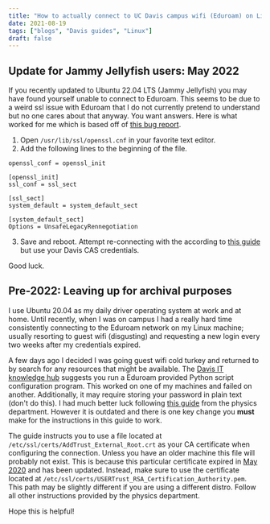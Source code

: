 ```yaml
---
title: "How to actually connect to UC Davis campus wifi (Eduroam) on Linux"
date: 2021-08-19
tags: ["blogs", "Davis guides", "Linux"]
draft: false
---
```


## Update for Jammy Jellyfish users: May 2022

If you recently updated to Ubuntu 22.04 LTS (Jammy Jellyfish) you may have found
yourself unable to connect to Eduroam. This seems to be due to a weird ssl issue
with Eduroam that I do not currently pretend to understand but no one cares
about that anyway. You want answers. Here is what worked for me which is based
off of [this bug report](https://bugs.launchpad.net/ubuntu/+source/openssl/+bug/1963834).

1. Open `/usr/lib/ssl/openssl.cnf` in your favorite text editor.
2. Add the following lines to the beginning of the file.
   
```
openssl_conf = openssl_init

[openssl_init]
ssl_conf = ssl_sect

[ssl_sect]
system_default = system_default_sect

[system_default_sect]
Options = UnsafeLegacyRennegotiation
```

3. Save and reboot. Attempt re-connecting with the according to [this guide](https://kb.northwestern.edu/page.php?id=109238)
   but use your Davis CAS credentials.

Good luck.


## Pre-2022: Leaving up for archival purposes
 
I use Ubuntu 20.04 as my daily driver operating system at work and
at home. Until recently, when I was on campus I had a really hard time consistently
connecting to the Eduroam network on my Linux machine; usually
resorting to guest wifi (disgusting) and requesting a new login every two
weeks after my credentials expired.
 
A few days ago I decided I was going guest wifi cold turkey and returned to
by search for any resources that might be available. The [Davis IT knowledge hub](https://servicehubtest.ucdavis.edu/servicehub/?id=ucd_kb_article&sys_id=4c3c77664f83f2409cab76601310c767)
suggests you run a Eduroam provided Python script configuration program.
This worked on one of my machines and failed on another. Additionally, it
may require storing your password in plain text (don't do this). I had much
better luck following [this guide](https://ithelp.physics.ucdavis.edu/kb/linux-wireless-connection-issues-eduroam-and-moobilenetx)
from the physics department. However it is outdated and there is one key 
change you **must** make for the instructions in this guide to work.
 
The guide instructs you to use a file located at `/etc/ssl/certs/AddTrust_External_Root.crt` as
your CA certificate when configuring the connection. Unless you have an older
machine this file will probably not exist. This is because this particular certificate
expired in [May 2020](https://calnetweb.berkeley.edu/calnet-technologists/incommon-sectigo-certificate-service/addtrust-external-root-expiration-may-2020)
and has been updated. Instead, make sure to use the certificate located at
`/etc/ssl/certs/USERTrust_RSA_Certification_Authority.pem`. This path may be slightly
different if you are using a different distro. Follow all other instructions
provided by the physics department.
 
Hope this is helpful!


 
 
 
 


